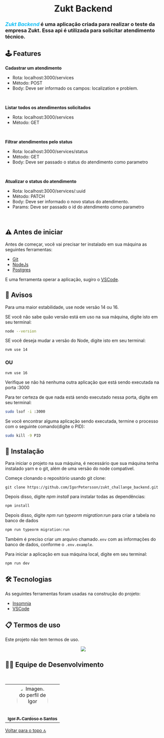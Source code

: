 <h1 align="center" id="top">Zukt Backend</span></h1>
<p align="center">
<h3 align="left">
<span style="color:#10BEF5"><em>Zukt Backend</em></span> é uma aplicação criada para realizar o teste da empresa Zukt. Essa api é utilizada para solicitar atendimento técnico.
</h3>

## 🕹 Features

<strong>Cadastrar um atendimento</strong>   
- Rota: localhost:3000/services
- Método: POST
- Body: Deve ser informado os campos: localization e problem.
<br>

<strong>Listar todos os atendimentos solicitados</strong>
- Rota: localhost:3000/services
- Método: GET
<br>

<strong>Filtrar atendimentos pelo status</strong>
- Rota: localhost:3000/services/status
- Método: GET
- Body: Deve ser passado o status do atendimento como parametro
<br>

<strong>Atualizar o status do atendimento </strong>
- Rota: localhost:3000/services/:uuid
- Método: PATCH
- Body: Deve ser informado o novo status do atendimento.
- Params: Deve ser passado o id do atendimento como parametro
<br>

## ⚠ Antes de iniciar

Antes de começar, você vai precisar ter instalado em sua máquina as seguintes ferramentas:

- [Git](https://git-scm.com)
- [NodeJs](https://nodejs.org/en/)
- [Postgres](https://www.postgresql.org/)

E uma ferramenta operar a aplicação, sugiro o 
[VSCode](https://code.visualstudio.com/).

## 🚦 Avisos

Para uma maior estabilidade, use node versão 14 ou 16.

SE você não sabe quão versão está em uso na sua máquina, digite isto em seu terminal:

```bash
node --version
```

SE você deseja mudar a versão do Node,
digite isto em seu terminal:

```bash
nvm use 14
```

<h3>OU</h3>

```bash
nvm use 16
```

Verifique se não há nenhuma outra aplicação que está sendo executada na porta :3000

Para ter certeza de que nada está sendo executado nessa porta, digite em seu terminal:

```bash
sudo lsof -i :3000
```

Se você encontrar alguma aplicação sendo executada, termine o processo com o seguinte comando(digite o PID):

```bash
sudo kill -9 PID
```

## 🎲 Instalação

Para iniciar o projeto na sua máquina, é necessário que sua máquina tenha instalado yarn e o git, além de uma versão do node compativel.

Começe clonando o repositório usando git clone:

```
git clone https://github.com/IgorPetersson/zukt_challange_backend.git
```

Depois disso, digite <em>npm install</em> para instalar todas as dependências:

```bash
npm install
```

Depois disso, digite <em> npm run typeorm migration:run </em> para criar a tabela no banco de dados

```bash
npm run typeorm migration:run
```

Também é preciso criar um arquivo chamado`.env` com as informações do banco de dados, conforme o `.env.example`.

Para iniciar a aplicação em sua máquina local, digite em seu terminal:

```bash
npm run dev
```

### <h2> 🛠 Tecnologias </h2>

As seguintes ferramentas foram usadas na construção do projeto:

- [Insomnia](https://insomnia.rest)
- [VSCode](https://code.visualstudio.com)


### <h2> 📋 Termos de uso </h2>

<p>Este projeto não tem termos de uso.</p>

<div align="center">
  <a href="https://choosealicense.com/licenses/mit/" target="_blank"><img src="https://img.shields.io/static/v1?label=License&message=MIT&color=informational"></a>
 </div>

<h2 id="desenvolvedores">🧑‍💻 Equipe de Desenvolvimento</h2>
<br>   
<div align="center">
<table align="center">
  <tr>
    <td align="center"><a href="https://gitlab.com/IgorPetersson">
      <img src="https://ca.slack-edge.com/TQZR39SET-U01QNUDCN7M-24007b058eea-512" style="border-radius: 50%" width="100px" alt="Imagem do perfil de Igor"/>
      <br />
      <sub><b>Igor P. Cardoso e Santos</b></sub>
      <br />
    </td>
</table>
</div>

[Voltar para o topo 🔝](#top)
